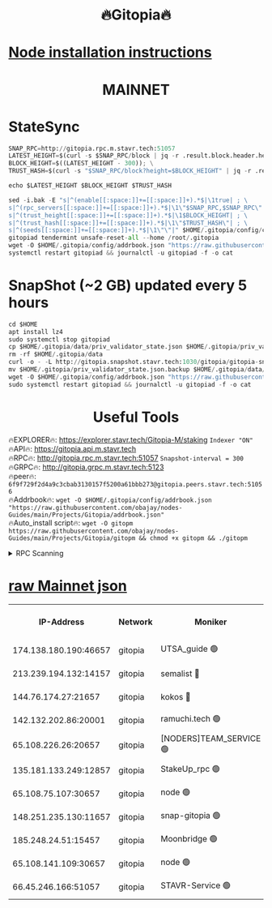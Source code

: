 <h1 align="center"> 🔥Gitopia🔥</h1>

[Node installation instructions](https://github.com/obajay/nodes-Guides/tree/main/Projects/Gitopia)
=

<h1 align="center"> MAINNET</h1>

# StateSync
```python
SNAP_RPC=http://gitopia.rpc.m.stavr.tech:51057
LATEST_HEIGHT=$(curl -s $SNAP_RPC/block | jq -r .result.block.header.height); \
BLOCK_HEIGHT=$((LATEST_HEIGHT - 300)); \
TRUST_HASH=$(curl -s "$SNAP_RPC/block?height=$BLOCK_HEIGHT" | jq -r .result.block_id.hash)

echo $LATEST_HEIGHT $BLOCK_HEIGHT $TRUST_HASH

sed -i.bak -E "s|^(enable[[:space:]]+=[[:space:]]+).*$|\1true| ; \
s|^(rpc_servers[[:space:]]+=[[:space:]]+).*$|\1\"$SNAP_RPC,$SNAP_RPC\"| ; \
s|^(trust_height[[:space:]]+=[[:space:]]+).*$|\1$BLOCK_HEIGHT| ; \
s|^(trust_hash[[:space:]]+=[[:space:]]+).*$|\1\"$TRUST_HASH\"| ; \
s|^(seeds[[:space:]]+=[[:space:]]+).*$|\1\"\"|" $HOME/.gitopia/config/config.toml
gitopiad tendermint unsafe-reset-all --home /root/.gitopia
wget -O $HOME/.gitopia/config/addrbook.json "https://raw.githubusercontent.com/obajay/nodes-Guides/main/Projects/Gitopia/addrbook.json"
systemctl restart gitopiad && journalctl -u gitopiad -f -o cat
```
# SnapShot (~2 GB) updated every 5 hours
```python
cd $HOME
apt install lz4
sudo systemctl stop gitopiad
cp $HOME/.gitopia/data/priv_validator_state.json $HOME/.gitopia/priv_validator_state.json.backup
rm -rf $HOME/.gitopia/data
curl -o - -L http://gitopia.snapshot.stavr.tech:1030/gitopia/gitopia-snap.tar.lz4 | lz4 -c -d - | tar -x -C $HOME/.gitopia --strip-components 2
mv $HOME/.gitopia/priv_validator_state.json.backup $HOME/.gitopia/data/priv_validator_state.json
wget -O $HOME/.gitopia/config/addrbook.json "https://raw.githubusercontent.com/obajay/nodes-Guides/main/Projects/Gitopia/addrbook.json"
sudo systemctl restart gitopiad && journalctl -u gitopiad -f -o cat
```
 <h1 align="center"> Useful Tools</h1>

🔥EXPLORER🔥:      https://explorer.stavr.tech/Gitopia-M/staking  `Indexer "ON"` \
🔥API🔥: 			 		 https://gitopia.api.m.stavr.tech \
🔥RPC🔥:           http://gitopia.rpc.m.stavr.tech:51057              `Snapshot-interval = 300` \
🔥GRPC🔥:          http://gitopia.grpc.m.stavr.tech:5123 \
🔥peer🔥:					 `6f9f729f2d4a9c3cbab3130157f5200a61bbb273@gitopia.peers.stavr.tech:51056` \
🔥Addrbook🔥:    ```wget -O $HOME/.gitopia/config/addrbook.json "https://raw.githubusercontent.com/obajay/nodes-Guides/main/Projects/Gitopia/addrbook.json"``` \
🔥Auto_install script🔥: ```wget -O gitopm https://raw.githubusercontent.com/obajay/nodes-Guides/main/Projects/Gitopia/gitopm && chmod +x gitopm && ./gitopm```


<details>
<summary>RPC Scanning</summary>

<h2 align="center"> We scan nodes in real time every 4 hours. And we provide the final result of RPC endpoints.
We cannot influence the operation of these nodes in any way. </h2>


```python
If Voting Power is higher than 0 --> then the Node is a validator of the network and may be subject to attack and be a potential threat to the chain.
```
```python
We marked such validators with a red symbol
```

</details>

[raw Mainnet json](https://rpc-check.gitopm.stavr.tech/gitopm/rpc-gitopm-result.json)
=

<table><tr><th>IP-Address</th><th>Network</th><th>Moniker</th><th>Latest Block Height</th><th>Earliest Block Height</th><th>Catching Up</th><th>Tx Index</th><th>Voting Power</th><th>Scan Time</th></tr><tr><td>174.138.180.190:46657</td><td>gitopia</td><td>UTSA_guide 🟢</td><td>10245674</td><td>6071990</td><td>False</td><td>on</td><td>0</td><td>2023-12-06T22:36:31.006678982UTC</td></tr><tr><td>213.239.194.132:14157</td><td>gitopia</td><td>semalist 🔴</td><td>10245771</td><td>6071990</td><td>False</td><td>off</td><td>429216</td><td>2023-12-06T22:36:52.389094471UTC</td></tr><tr><td>144.76.174.27:21657</td><td>gitopia</td><td>kokos 🔴</td><td>10245777</td><td>6071990</td><td>False</td><td>off</td><td>936373</td><td>2023-12-06T22:37:02.428143573UTC</td></tr><tr><td>142.132.202.86:20001</td><td>gitopia</td><td>ramuchi.tech 🟢</td><td>10245776</td><td>6548337</td><td>False</td><td>on</td><td>0</td><td>2023-12-06T22:37:01.777364103UTC</td></tr><tr><td>65.108.226.26:20657</td><td>gitopia</td><td>[NODERS]TEAM_SERVICE 🟢</td><td>10245788</td><td>6846001</td><td>False</td><td>on</td><td>0</td><td>2023-12-06T22:37:19.626407048UTC</td></tr><tr><td>135.181.133.249:12857</td><td>gitopia</td><td>StakeUp_rpc 🟢</td><td>10245777</td><td>8010001</td><td>False</td><td>on</td><td>0</td><td>2023-12-06T22:37:02.132193139UTC</td></tr><tr><td>65.108.75.107:30657</td><td>gitopia</td><td>node 🟢</td><td>10245784</td><td>8802845</td><td>False</td><td>on</td><td>0</td><td>2023-12-06T22:37:13.076639706UTC</td></tr><tr><td>148.251.235.130:11657</td><td>gitopia</td><td>snap-gitopia 🟢</td><td>10245776</td><td>9516001</td><td>False</td><td>on</td><td>0</td><td>2023-12-06T22:37:01.520925504UTC</td></tr><tr><td>185.248.24.51:15457</td><td>gitopia</td><td>Moonbridge 🟢</td><td>10245771</td><td>9781501</td><td>False</td><td>on</td><td>0</td><td>2023-12-06T22:36:52.746665300UTC</td></tr><tr><td>65.108.141.109:30657</td><td>gitopia</td><td>node 🟢</td><td>10245776</td><td>10145845</td><td>False</td><td>on</td><td>0</td><td>2023-12-06T22:37:01.279927321UTC</td></tr><tr><td>66.45.246.166:51057</td><td>gitopia</td><td>STAVR-Service 🟢</td><td>10245732</td><td>10238201</td><td>False</td><td>on</td><td>0</td><td>2023-12-06T22:36:39.753965581UTC</td></tr></table>
